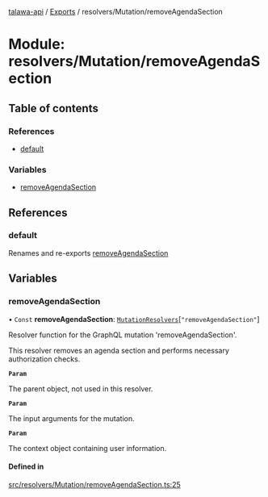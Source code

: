 [talawa-api](../README.md) / [Exports](../modules.md) / resolvers/Mutation/removeAgendaSection

# Module: resolvers/Mutation/removeAgendaSection

## Table of contents

### References

- [default](resolvers_Mutation_removeAgendaSection.md#default)

### Variables

- [removeAgendaSection](resolvers_Mutation_removeAgendaSection.md#removeagendasection)

## References

### default

Renames and re-exports [removeAgendaSection](resolvers_Mutation_removeAgendaSection.md#removeagendasection)

## Variables

### removeAgendaSection

• `Const` **removeAgendaSection**: [`MutationResolvers`](types_generatedGraphQLTypes.md#mutationresolvers)[``"removeAgendaSection"``]

Resolver function for the GraphQL mutation 'removeAgendaSection'.

This resolver removes an agenda section and performs necessary authorization checks.

**`Param`**

The parent object, not used in this resolver.

**`Param`**

The input arguments for the mutation.

**`Param`**

The context object containing user information.

#### Defined in

[src/resolvers/Mutation/removeAgendaSection.ts:25](https://github.com/PalisadoesFoundation/talawa-api/blob/e919df4/src/resolvers/Mutation/removeAgendaSection.ts#L25)
